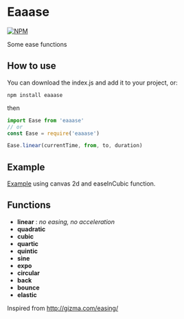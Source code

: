 # Eaaase

[![NPM](https://nodei.co/npm/eaaase.png?compact=true)](https://nodei.co/npm/eaaase/)

Some ease functions

## How to use

You can download the index.js and add it to your project, or:

```
npm install eaaase
```

then

```js
import Ease from 'eaaase'
// or
const Ease = require('eaaase')

Ease.linear(currentTime, from, to, duration)
```

## Example

[Example](https://bastienrobert.github.io/eaaase/) using canvas 2d and easeInCubic function.

## Functions

- **linear** : _no easing, no acceleration_
- **quadratic**
- **cubic**
- **quartic**
- **quintic**
- **sine**
- **expo**
- **circular**
- **back**
- **bounce**
- **elastic**

Inspired from http://gizma.com/easing/
